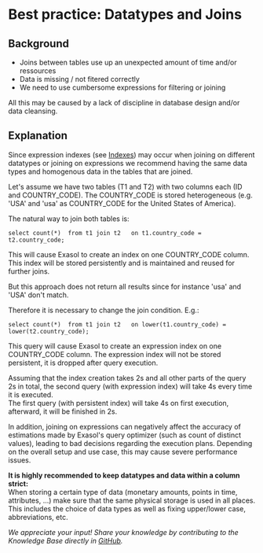 # Best practice: Datatypes and Joins 
## Background

* Joins between tables use up an unexpected amount of time and/or ressources
* Data is missing / not fitered correctly
* We need to use cumbersome expressions for filtering or joining

All this may be caused by a lack of discipline in database design and/or data cleansing.

## Explanation

Since expression indexes (see [Indexes](https://exasol.my.site.com/s/article/Indexes)) may occur when joining on different datatypes or joining on expressions we recommend having the same data types and homogenous data in the tables that are joined.

Let's assume we have two tables (T1 and T2) with two columns each (ID and COUNTRY_CODE). The COUNTRY_CODE is stored heterogeneous (e.g. 'USA' and 'usa' as COUNTRY_CODE for the United States of America).

The natural way to join both tables is:


```"code-sql"
select count(*)  from t1 join t2   on t1.country_code = t2.country_code; 
```
This will cause Exasol to create an index on one COUNTRY_CODE column. This index will be stored persistently and is maintained and reused for further joins.

But this approach does not return all results since for instance 'usa' and 'USA' don't match.

Therefore it is necessary to change the join condition. E.g.:


```"code-sql"
select count(*)  from t1 join t2   on lower(t1.country_code) = lower(t2.country_code); 
```
This query will cause Exasol to create an expression index on one COUNTRY_CODE column. The expression index will not be stored persistent, it is dropped after query execution.

Assuming that the index creation takes 2s and all other parts of the query 2s in total, the second query (with expression index) will take 4s every time it is executed.  
The first query (with persistent index) will take 4s on first execution, afterward, it will be finished in 2s.

In addition, joining on expressions can negatively affect the accuracy of estimations made by Exasol's query optimizer (such as count of distinct values), leading to bad decisions regarding the execution plans. Depending on the overall setup and use case, this may cause severe performance issues.

**It is highly recommended to keep datatypes and data within a column strict:**  
When storing a certain type of data (monetary amounts, points in time, attributes, ...) make sure that the same physical storage is used in all places. This includes the choice of data types as well as fixing upper/lower case, abbreviations, etc.

*We appreciate your input! Share your knowledge by contributing to the Knowledge Base directly in [GitHub](https://github.com/exasol/public-knowledgebase).* 
